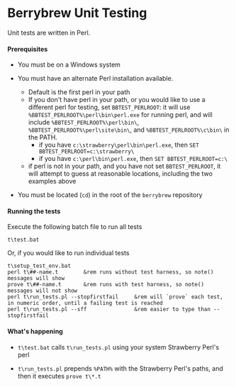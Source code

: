# Berrybrew Unit Testing

Unit tests are written in Perl.

#### Prerequisites

- You must be on a Windows system

- You must have an alternate Perl installation available.
   - Default is the first perl in your path
   - If you don't have perl in your path, or you would like to use a different perl for testing, set `BBTEST_PERLROOT`: it will use `%BBTEST_PERLROOT%\perl\bin\perl.exe` for running perl, and will include `%BBTEST_PERLROOT%\perl\bin\`,  `%BBTEST_PERLROOT%\perl\site\bin\`, and  `%BBTEST_PERLROOT%\c\bin\` in the PATH.
      - if you have `c:\strawberry\perl\bin\perl.exe`, then `SET BBTEST_PERLROOT=c:\strawberry\`
      - if you have `c:\perl\bin\perl.exe`, then `SET BBTEST_PERLROOT=c:\`
   - if perl is not in your path, and you have not set `BBTEST_PERLROOT`, it will attempt to guess at reasonable locations, including the two examples above

- You must be located (`cd`) in the root of the `berrybrew` repository

#### Running the tests

Execute the following batch file to run all tests

    t\test.bat

Or, if you would like to run individual tests

    t\setup_test_env.bat
    perl t\##-name.t        &rem runs without test harness, so note() messages will show
    prove t\##-name.t       &rem runs with test harness, so note() messages will not show
    perl t\run_tests.pl --stopfirstfail     &rem will `prove` each test, in numeric order, until a failing test is reached
    perl t\run_tests.pl --sff               &rem easier to type than --stopfirstfail

#### What's happening

- `t\test.bat` calls `t\run_tests.pl` using your system Strawberry Perl's perl

- `t\run_tests.pl` prepends `%PATH%` with the Strawberry Perl's paths, and then it
executes `prove t\*.t`

